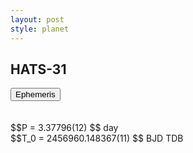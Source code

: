 ```yaml
---
layout: post
style: planet
---
```

<script src="../js/planets.js"></script>

## HATS-31

<!-- Tab links -->
<div class="tab">
<button class="tablinks" onclick="openCity(event, 'Ephemeris')">Ephemeris</button>
</div>

<!-- Tab content -->
<div id="Ephemeris" class="tabcontent" markdown="1">
<br/><br/>
$$P = 3.37796(12) $$ day <br/>
$$T_0 = 2456960.148367(11) $$ BJD TDB
<br/><br/>
<br/><br/>
</div>



<script src="../js/tabs.js"></script>


